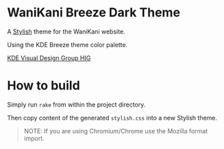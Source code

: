 # WaniKani Breeze Dark Theme

A [Stylish](https://addons.mozilla.org/en-US/firefox/addon/stylish) theme for the WaniKani website.

Using the KDE Breeze theme color palette.

[KDE Visual Design Group HIG](https://community.kde.org/KDE_Visual_Design_Group/HIG/Color)


# How to build

Simply run `rake` from within the project directory.

Then copy content of the generated `stylish.css` into a new Stylish theme.

> NOTE: If you are using Chromium/Chrome use the Mozilla format import.
